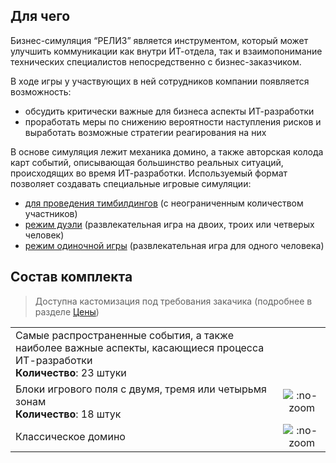 ## Для чего

Бизнес-симуляция “РЕЛИЗ” является инструментом, который может улучшить коммуникации как внутри ИТ-отдела, так и взаимопонимание технических специалистов непосредственно с бизнес-заказчиком.

В ходе игры у участвующих в ней сотрудников компании появляется возможность:

- обсудить критически важные для бизнеса аспекты ИТ-разработки
- проработать меры по снижению вероятности наступления рисков и выработать возможные стратегии реагирования на них

В основе симуляция лежит механика домино, а также авторская колода карт событий, описывающая большинство реальных ситуаций, происходящих во время ИТ-разработки. Используемый формат позволяет создавать специальные игровые симуляции:

- [для проведения тимбилдингов](/rules#Тимбилдинг) (с неограниченным количеством участников)
- [режим дуэли](/rules#Дуэль) (развлекательная игра на двоих, троих или четверых человек)
- [режим одиночной игры](/rules#Одиночная-игра) (развлекательная игра для одного человека)

## Состав комплекта

> Доступна кастомизация под требования закачика (подробнее в разделе [Цены](/prices))

|  |  |
| --- | :-: |
| Самые распространенные события, а также наиболее важные аспекты, касающиеся процесса ИТ-разработки <br/> **Количество**: 23 штуки | <!-- GALLERY(release) --> |
| Блоки игрового поля с двумя, тремя или четырьмя зонам <br/> **Количество**: 18 штук | ![](/assets/blocks.png ":no-zoom") |
| Классическое домино | ![](/assets/domino.png ":no-zoom") |